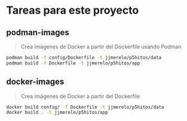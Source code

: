 # Tareas para este proyecto

## podman-images

> Crea imágenes de Docker a partir del Dockerfile usando Podman

~~~sh
podman build -f config/Dockerfile -t jjmerelo/p5hitos/data
podman build -f Dockerfile -t jjmerelo/p5hitos/app
~~~

## docker-images

> Crea imágenes de Docker a partir del Dockerfile

~~~sh
docker build config/ -f Dockerfile -t jjmerelo/p5hitos/data
docker build . -t jjmerelo/p5hitos/app
~~~
